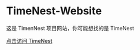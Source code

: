 # TimeNest-Website
这是 TimenNest 项目网站，你可能想找的是 TimeNest

[点击访问 TimeNest](https://github.com/ziyi127/TimeNest  "TimeNest项目仓库")
